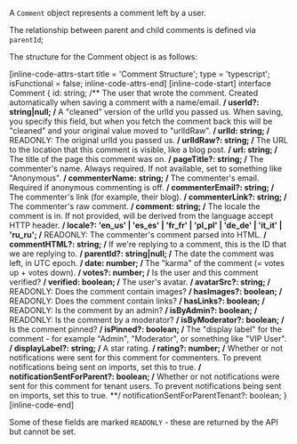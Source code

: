 A `Comment` object represents a comment left by a user.

The relationship between parent and child comments is defined via `parentId`;

The structure for the Comment object is as follows:

[inline-code-attrs-start title = 'Comment Structure'; type = 'typescript'; isFunctional = false; inline-code-attrs-end]
[inline-code-start]
interface Comment {
    id: string;
    /** The user that wrote the comment. Created automatically when saving a comment with a name/email. **/
    userId?: string|null;
    /** A "cleaned" version of the urlId you passed us. When saving, you specify this field, but when you fetch the comment back this will be "cleaned" and your original value moved to "urlIdRaw". **/
    urlId: string;
    /** READONLY: The original urlId you passed us. **/
    urlIdRaw?: string;
    /** The URL to the location that this comment is visible, like a blog post. **/
    url: string;
    /** The title of the page this comment was on. **/
    pageTitle?: string;
    /** The commenter's name. Always required. If not available, set to something like "Anonymous". **/
    commenterName: string;
    /** The commenter's email. Required if anonymous commenting is off. **/
    commenterEmail?: string;
    /** The commenter's link (for example, their blog). **/
    commenterLink?: string;
    /** The commenter's raw comment. **/
    comment: string;
    /** The locale the comment is in. If not provided, will be derived from the language accept HTTP header. **/
    locale?: 'en_us' | 'es_es' | 'fr_fr' | 'pl_pl' | 'de_de' | 'it_it' | 'ru_ru';
    /** READONLY: The commenter's comment parsed into HTML. **/
    commentHTML?: string;
    /** If we're replying to a comment, this is the ID that we are replying to. **/
    parentId?: string|null;
    /** The date the comment was left, in UTC epoch. **/
    date: number;
    /** The "karma" of the comment (= votes up + votes down). **/
    votes?: number;
    /** Is the user and this comment verified? **/
    verified: boolean;
    /** The user's avatar. **/
    avatarSrc?: string;
    /** READONLY: Does the comment contain images? **/
    hasImages?: boolean;
    /** READONLY: Does the comment contain links? **/
    hasLinks?: boolean;
    /** READONLY: Is the comment by an admin? **/
    isByAdmin?: boolean;
    /** READONLY: Is the comment by a moderator? **/
    isByModerator?: boolean;
    /** Is the comment pinned? **/
    isPinned?: boolean;
    /** The "display label" for the comment - for example "Admin", "Moderator", or something like "VIP User". **/
    displayLabel?: string;
    /** A star rating. **/
    rating?: number;
    /** Whether or not notifications were sent for this comment for commenters. To prevent notifications being sent on imports, set this to true. **/
    notificationSentForParent?: boolean;
    /** Whether or not notifications were sent for this comment for tenant users. To prevent notifications being sent on imports, set this to true. **/
    notificationSentForParentTenant?: boolean;
}
[inline-code-end]

Some of these fields are marked `READONLY` - these are returned by the API but cannot be set.
